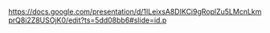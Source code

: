 https://docs.google.com/presentation/d/1ILeixsA8DIKCi9gRoplZu5LMcnLkmprQ8i2Z8USOjK0/edit?ts=5dd08bb6#slide=id.p
